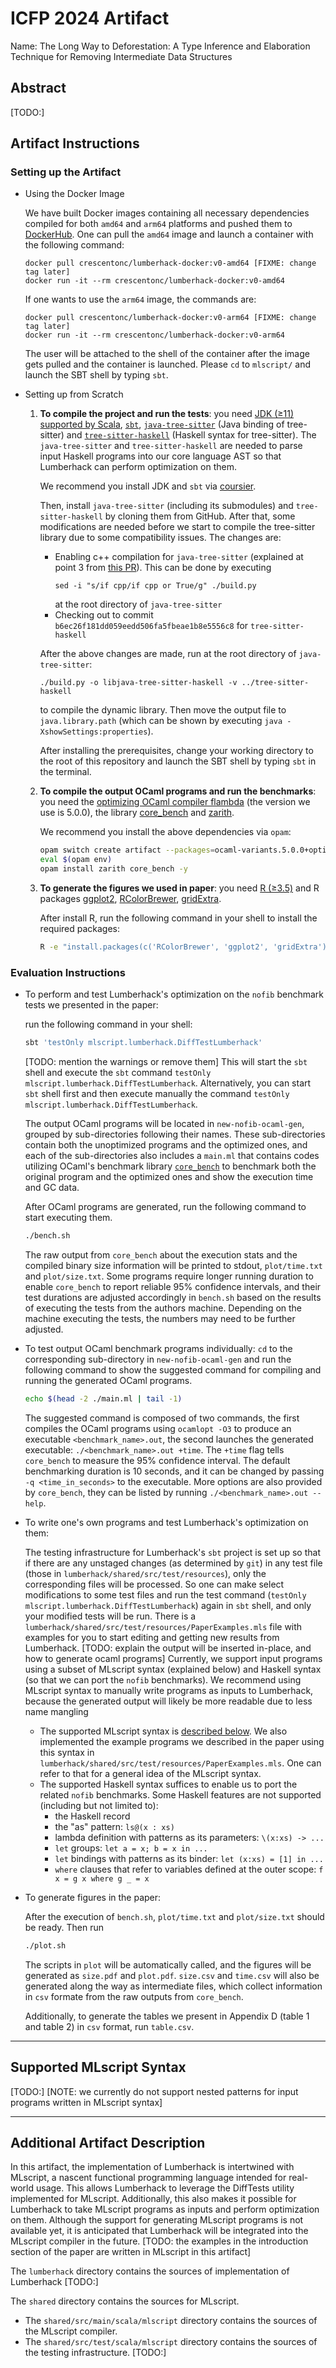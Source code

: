 # ICFP 2024 Artifact

Name: The Long Way to Deforestation: A Type Inference and Elaboration Technique for Removing Intermediate Data Structures

## Abstract

[TODO:]

## Artifact Instructions

### Setting up the Artifact

- Using the Docker Image
  
  We have built Docker images containing all necessary dependencies
  compiled for both `amd64` and `arm64` platforms and pushed them to
  [DockerHub](https://hub.docker.com/r/crescentonc/lumberhack-docker/tags).
  One can pull the `amd64` image and launch a container with the following command:

  ```
  docker pull crescentonc/lumberhack-docker:v0-amd64 [FIXME: change tag later]
  docker run -it --rm crescentonc/lumberhack-docker:v0-amd64
  ```
  
  If one wants to use the `arm64` image, the commands are:
  
  ```
  docker pull crescentonc/lumberhack-docker:v0-arm64 [FIXME: change tag later]
  docker run -it --rm crescentonc/lumberhack-docker:v0-arm64
  ```
  
  The user will be attached to the shell of the container after the image gets
  pulled and the container is launched.
  Please `cd` to `mlscript/` and launch the SBT shell by typing `sbt`.

- Setting up from Scratch

  1. **To compile the project and run the tests**: you need [JDK (≥11) supported by Scala][supported-jdk-versions], [`sbt`][sbt], [`java-tree-sitter`][java-tree-sitter] (Java binding of tree-sitter)
  and [`tree-sitter-haskell`][tree-sitter-haskell] (Haskell syntax for tree-sitter). The `java-tree-sitter` and `tree-sitter-haskell` are needed to
  parse input Haskell programs into our core language AST so that Lumberhack can perform optimization on them.

      We recommend you install JDK and `sbt` via [coursier][coursier].

      Then, install `java-tree-sitter` (including its submodules) and `tree-sitter-haskell` by cloning them from GitHub.
      After that, some modifications are needed before we start to compile the tree-sitter library due to some compatibility issues.
      The changes are:
      - Enabling c++ compilation for `java-tree-sitter` (explained at point 3 from [this PR](https://github.com/serenadeai/java-tree-sitter/pull/18)).
      This can be done by executing
        ```
        sed -i "s/if cpp/if cpp or True/g" ./build.py
        ```
        at the root directory of `java-tree-sitter`
      - Checking out to commit `b6ec26f181dd059eedd506fa5fbeae1b8e5556c8` for `tree-sitter-haskell`

      After the above changes are made, run at the root directory of `java-tree-sitter`:
      ```
      ./build.py -o libjava-tree-sitter-haskell -v ../tree-sitter-haskell
      ``` 
      to compile the dynamic library. Then move the output file to
      `java.library.path` (which can be shown by executing `java -XshowSettings:properties`).

      After installing the prerequisites, change your working directory to the root of this repository and
      launch the SBT shell by typing `sbt` in the terminal.

  2. **To compile the output OCaml programs and run the benchmarks**: you need the
  [optimizing OCaml compiler flambda][flambda] (the version we use is 5.0.0),
  the library [core_bench][core_bench] and [zarith][zarith].

      We recommend you install the above dependencies via `opam`:
      ```sh
      opam switch create artifact --packages=ocaml-variants.5.0.0+options,ocaml-option-flambda -y
      eval $(opam env)
      opam install zarith core_bench -y
      ```

  3. **To generate the figures we used in paper**: you need [R (≥3.5)][R] and
  R packages [ggplot2][ggplot2], [RColorBrewer][], [gridExtra][gridExtra].

      After install R, run the following command in your shell to install the required packages:
      ```sh
      R -e "install.packages(c('RColorBrewer', 'ggplot2', 'gridExtra'), repos='http://cran.rstudio.com/')"
      ```


  [supported-jdk-versions]: https://docs.scala-lang.org/overviews/jdk-compatibility/overview.html
  [sbt]: https://www.scala-sbt.org/
  [coursier]: https://get-coursier.io/
  [java-tree-sitter]: https://github.com/serenadeai/java-tree-sitter
  [tree-sitter-haskell]: https://github.com/tree-sitter/tree-sitter-haskell
  [flambda]: https://opam.ocaml.org/packages/ocaml-option-flambda/#
  [core_bench]: https://opam.ocaml.org/packages/core_bench/
  [zarith]: https://opam.ocaml.org/packages/zarith/
  [R]: https://www.r-project.org/
  [ggplot2]: https://cran.r-project.org/web/packages/ggplot2/index.html
  [gridExtra]: https://cran.r-project.org/web/packages/gridExtra/index.html
  [RColorBrewer]: https://cran.r-project.org/web/packages/RColorBrewer/index.html



### Evaluation Instructions

- To perform and test Lumberhack's optimization on the `nofib` benchmark tests we presented in the paper:

  run the following command in your shell:
  ```sh
  sbt 'testOnly mlscript.lumberhack.DiffTestLumberhack'
  ```
  [TODO: mention the warnings or remove them]
  This will start the `sbt` shell and execute the `sbt` command `testOnly mlscript.lumberhack.DiffTestLumberhack`.
  Alternatively, you can start `sbt` shell first and then execute manually the command `testOnly mlscript.lumberhack.DiffTestLumberhack`.

  The output OCaml programs will be located in `new-nofib-ocaml-gen`, grouped by sub-directories following their names.
  These sub-directories contain both the unoptimized programs and the optimized ones, and each of the sub-directories also includes a `main.ml` that contains codes
  utilizing OCaml's benchmark library [`core_bench`](https://opam.ocaml.org/packages/core_bench/) to
  benchmark both the original program and the optimized ones and show the execution time and GC data.

  After OCaml programs are generated, run the following command
  to start executing them.
  ```sh
  ./bench.sh
  ```
  The raw output from `core_bench` about the execution stats and the compiled
  binary size information will be printed to stdout, `plot/time.txt` and `plot/size.txt`.
Some programs require longer running duration to enable `core_bench` to report
reliable 95% confidence intervals, and their test durations
are adjusted accordingly in `bench.sh` based on the results of
executing the tests from the authors machine.
Depending on the machine executing the tests, the numbers may need to be further adjusted.

- To test output OCaml benchmark programs individually:
  `cd` to the corresponding sub-directory in `new-nofib-ocaml-gen`
  and run the following command to show the suggested command for
  compiling and running the generated OCaml programs.
  ```sh
  echo $(head -2 ./main.ml | tail -1)
  ```
  The suggested command is composed of two commands, the first
  compiles the OCaml programs using `ocamlopt -O3` to produce
  an executable `<benchmark_name>.out`, the second launches
  the generated executable: `./<benchmark_name>.out +time`.
  The `+time` flag tells `core_bench` to measure the
  95% confidence interval. The default benchmarking
  duration is 10 seconds, and it can be changed by passing
  `-q <time_in_seconds>` to the executable. More options
  are also provided by `core_bench`, they can be listed by
  running `./<benchmark_name>.out --help`.
  

- To write one's own programs and test Lumberhack's optimization on them:
  
  The testing infrastructure for Lumberhack's `sbt` project is set up so that
  if there are any unstaged changes (as determined by `git`) in any test file
(those in `lumberhack/shared/src/test/resources`), only the corresponding files will be processed.
So one can make select modifications to some test files and run the test command (`testOnly mlscript.lumberhack.DiffTestLumberhack`) again in `sbt` shell,
and only your modified tests will be run.
There is a `lumberhack/shared/src/test/resources/PaperExamples.mls` file with examples for you to start editing
and getting new results from Lumberhack.
[TODO: explain the output will be inserted in-place, and how to generate ocaml programs]
Currently, we support input programs using
a subset of MLscript syntax (explained below) and
Haskell syntax (so that we can port the `nofib` benchmarks).
We recommend using MLscript syntax to manually write programs as inputs to Lumberhack, because
the generated output will likely be more readable due to less name mangling

  - The supported MLscript syntax is [described below](#supported-mlscript-syntax).
    We also implemented the example programs we described in the paper using
    this syntax in `lumberhack/shared/src/test/resources/PaperExamples.mls`.
    One can refer to that for a general idea of the MLscript syntax.
  - The supported Haskell syntax suffices to enable us to port the related
    `nofib` benchmarks. Some Haskell features are not supported (including but not limited to):
      - the Haskell record
      - the "as" pattern: `ls@(x : xs)`
      - lambda definition with patterns as its parameters: `\(x:xs) -> ...`
      - `let` groups: `let a = x; b = x in ...`
      - `let` bindings with patterns as its binder: `let (x:xs) = [1] in ...`
      - `where` clauses that refer to variables defined at the outer scope: `f x = g x where g _ = x`

- To generate figures in the paper:

  After the execution of `bench.sh`, `plot/time.txt` and `plot/size.txt`
  should be ready. Then run
  ```bash
  ./plot.sh
  ```
  The scripts in `plot` will be automatically called, and the figures
  will be generated as `size.pdf` and `plot.pdf`. `size.csv` and `time.csv`
  will also be generated along the way as intermediate files, which
  collect information in `csv` formate from the raw outputs from `core_bench`.

  Additionally, to generate the tables we present in Appendix D
  (table 1 and table 2) in `csv` format, run `table.csv`.


-----

## Supported MLscript Syntax

[TODO:]
[NOTE: we currently do not support nested patterns for input programs written in MLscript syntax]

-----

## Additional Artifact Description

In this artifact, the implementation of Lumberhack is intertwined with MLscript,
a nascent functional programming language intended for real-world usage. This allows
Lumberhack to leverage the DiffTests utility implemented for MLscript.
Additionally, this also makes it possible for Lumberhack to take MLscript
programs as inputs and perform optimization on them.
Although the support for generating MLscript programs is not available yet, it is
anticipated that Lumberhack will be integrated into the MLscript compiler in the future.
[TODO: the examples in the introduction section of the paper are written in MLscript in this artifact]


The `lumberhack` directory contains the sources of implementation of Lumberhack
[TODO:]

The `shared` directory contains the sources for MLscript.

- The `shared/src/main/scala/mlscript` directory contains the sources of the MLscript compiler.
- The `shared/src/test/scala/mlscript` directory contains the sources of the testing infrastructure.
[TODO:]




<!-- # MLscript

What would TypeScript look like if it had been designed with type inference and soundness in mind?

We provide one possible answer in MLscript, an object-oriented and functional programming language with records, generic classes, mix-in traits, first-class unions and intersections, instance matching, and ML-style principal type inference.
These features can be used to implement expressive class hierarchies as well as extensible sums and products.

MLscript supports union, intersection, and complement (or negation) connectives, making sure they form a Boolean algebra, and add enough structure to derive a sound and complete type inference algorithm.

## Getting Started

### Project Structure

#### Sub-Projects

- The ts2mls sub-project allows you to use TypeScript libraries in MLscript. It can generate libraries' declaration information in MLscript by parsing TypeScript AST, which can be used in MLscript type checking.

#### Directories

- The `shared/src/main/scala/mlscript` directory contains the sources of the MLscript compiler.

- The `shared/src/test/scala/mlscript` directory contains the sources of the testing infrastructure.

- The `shared/src/test/diff` directory contains the actual tests.

- The `ts2mls/js/src/main/scala/ts2mls` directory contains the sources of the ts2mls module.

- The `ts2mls/js/src/test/scala/ts2mls` directory contains the sources of the ts2mls declaration generation test code.

- The `ts2mls/jvm/src/test/scala/ts2mls` directory contains the sources of the ts2mls diff test code.

- The `ts2mls/js/src/test/typescript` directory contains the TypeScript test code.

- The `ts2mls/js/src/test/diff` directory contains the declarations generated by ts2mls.

### Prerequisites

You need [JDK supported by Scala][supported-jdk-versions], [sbt][sbt], [Node.js][node.js], and TypeScript to compile the project and run the tests.

We recommend you to install JDK and sbt via [coursier][coursier]. The versions of Node.js that passed our tests are from v16.14 to v16.17, v17 and v18. Run `npm install` to install TypeScript. **Note that ScalaJS cannot find the global installed TypeScript.** We explicitly support TypeScript v4.7.4.

[supported-jdk-versions]: https://docs.scala-lang.org/overviews/jdk-compatibility/overview.html
[sbt]: https://www.scala-sbt.org/
[node.js]: https://nodejs.org/
[coursier]: https://get-coursier.io/

### Running the tests

Running the main MLscript tests only requires the Scala Build Tool installed.
In the terminal, run `sbt mlscriptJVM/test`.

Running the ts2mls MLscript tests requires NodeJS, and TypeScript in addition.
In the terminal, run `sbt ts2mlsTest/test`.

You can also run all tests simultaneously.
In the terminal, run `sbt test`.

### Running tests individually

Individual tests can be run with `-z`.
For example, `~mlscriptJVM/testOnly mlscript.DiffTests -- -z parser` will watch for file changes and continuously run all parser tests (those that have "parser" in their name).

You can also indicate the test you want in `shared/src/test/scala/mlscript/DiffTests.scala`:

```scala
  // Allow overriding which specific tests to run, sometimes easier for development:
  private val focused = Set[Str](
    // Add the test file path here like this:
    "shared/src/test/diff/mlscript/Methods.mls"
  ).map(os.RelPath(_))
```

To run the tests in ts2mls sub-project individually,
you can indicate the test you want in `ts2mls/js/src/test/scala/ts2mls/TSTypeGenerationTests.scala`:

```scala
private val testsData = List(
    // Put all input files in the `Seq`
    // Then indicate the output file's name
    (Seq("Array.ts"), "Array.d.mls")
  )
```

### Running the web demo locally

To run the demo on your computer, compile the project with `sbt fastOptJS`, then open the `local_testing.html` file in your browser.

You can make changes to the type inference code
in `shared/src/main/scala/mlscript`,
have it compile to JavaScript on file change with command
`sbt ~fastOptJS`,
and immediately see the results in your browser by refreshing the page with `F5`. -->
